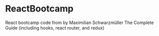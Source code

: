 # ReactBootcamp
React bootcamp code from by Maximilian Schwarzmüller The Complete Guide (including hooks, react router, and redux)
